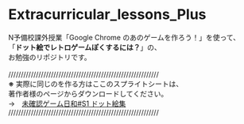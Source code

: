 # Extracurricular_lessons_Plus
N予備校課外授業「Google Chrome のあのゲームを作ろう！」を使って、  
「**ドット絵でレトロゲームぽくするには？**」の、  
お勉強のリポジトリです。
<br><br>
////////////////////////////////////////////////////////////  
**※** 実際に同じのを作る方はここのスプライトシートは、  
著作者様のページからダウンロードしてください。  
→　[未確認ゲーム日和#S1 ドット絵集](https://seiga.nicovideo.jp/seiga/im3657666)  
////////////////////////////////////////////////////////////
